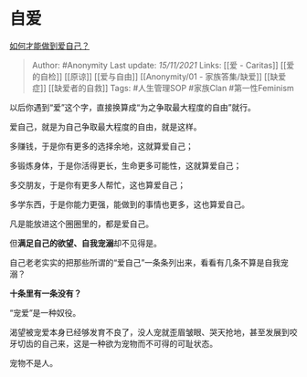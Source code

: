 # 自爱
[如何才能做到爱自己？](https://www.zhihu.com/question/23387667/answer/2222362783)

> Author: #Anonymity 
Last update: *15/11/2021* 
Links: [[爱 - Caritas]] [[爱的自检]] [[原谅]] [[爱与自由]] [[Anonymity/01 - 家族答集/缺爱]] [[缺爱症]] [[缺爱者的自救]]
Tags: #人生管理SOP #家族Clan #第一性Feminism  

以后你遇到“爱”这个字，直接换算成“为之争取最大程度的自由”就行。

爱自己，就是为自己争取最大程度的自由，就是这样。

多赚钱，于是你有更多的选择余地，这就算爱自己；

多锻炼身体，于是你活得更长，生命更多可能性，这就算爱自己；

多交朋友，于是你有更多人帮忙，这也算爱自己；

多学东西，于是你能力更强，能做到的事情也更多，这也算爱自己。

凡是能放进这个圈圈里的，都是爱自己。

  

但**满足自己的欲望、自我宠溺**却不见得是。

  

自己老老实实的把那些所谓的“爱自己”一条条列出来，看看有几条不算是自我宠溺？

**十条里有一条没有？**

  

“宠爱”是一种奴役。

渴望被宠爱本身已经够发育不良了，没人宠就歪眉皱眼、哭天抢地，甚至发展到咬牙切齿的自己来，这是一种欲为宠物而不可得的可耻状态。

宠物不是人。

 